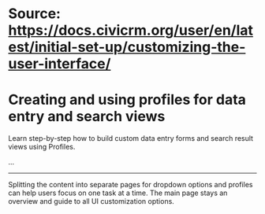 # Source: https://docs.civicrm.org/user/en/latest/initial-set-up/customizing-the-user-interface/

# Creating and using profiles for data entry and search views

Learn step-by-step how to build custom data entry forms and search result views using Profiles.

...

---

Splitting the content into separate pages for dropdown options and profiles can help users focus on one task at a time. The main page stays an overview and guide to all UI customization options.